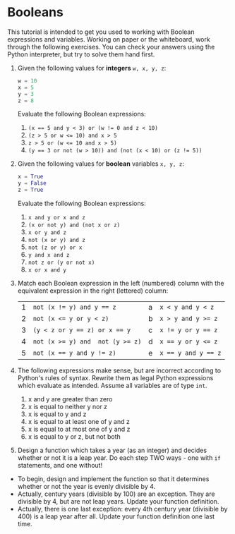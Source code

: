 # Booleans

This tutorial is intended to get you used to working with Boolean expressions and variables. Working on paper or the whiteboard, work through the following exercises. You can check your answers using the Python interpreter, but try to solve them hand first.

1. Given the following values for **integers** `w, x, y, z`:
    
    ```python
    w = 10
    x = 5
    y = 3
    z = 8
    ```
    Evaluate the following Boolean expressions:
    1. `(x == 5 and y < 3) or (w != 0 and z < 10)`
    2. `(z > 5 or w <= 10) and x > 5`
    3. `z > 5 or (w <= 10 and x > 5)`
    4. `(y == 3 or not (w > 10)) and (not (x < 10) or (z != 5))`

2.  Given the following values for **boolean** variables `x, y, z`:

    ```python
    x = True
    y = False
    z = True
    ```

    Evaluate the following Boolean expressions:
    1. `x and y or x and z`
    2. `(x or not y) and (not x or z)`
    3. `x or y and z`
    4. `not (x or y) and z`
    5. `not (z or y) or x`
    6. `y and x and z`
    7. `not z or (y or not x)`
    8. `x or x and y`

3. Match each Boolean expression in the left (numbered) column with the equivalent expression in the right (lettered) column:

    |     |                                  |     |                     |
    | --- | -------------------------------- | --- | ------------------- |
    | 1   | `not (x != y) and y == z`        | a   | `x < y and y < z`   |
    | 2   | `not (x <= y or y < z)`          | b   | `x > y and y >= z`  |
    | 3   | `(y < z or y == z) or x == y`    | c   | `x != y or y == z`  |
    | 4   | `not (x >= y) and  not (y >= z)` | d   | `x == y or y <= z`  |
    | 5   | `not (x == y and y != z)`        | e   | `x == y and y == z` |

4. The following expressions make sense, but are incorrect according to Python's rules of syntax. Rewrite them as legal Python expressions which evaluate as intended. Assume all variables are of type `int`.

    1. x and y are greater than zero		
    2. x is equal to neither y nor z
    3. x is equal to y and z
    4. x is equal to at least one of y and z
    5. x is equal to at most one of y and z
    6. x is equal to y or z, but not both		

5. Design a function which takes a year (as an integer) and decides whether or not it is a leap year.  Do each step TWO ways - one with `if` statements, and one without!

- To begin, design and implement the function so that it determines whether or not the year is evenly divisible by 4.
- Actually, century years (divisible by 100) are an exception.  They are divisible by 4, but are not leap years. Update your function definition.
- Actually, there is one last exception: every 4th century year (divisible by 400) is a leap year after all. Update your function definition one last time.
